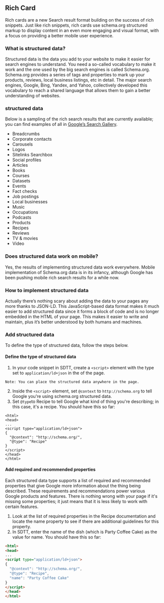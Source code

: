 ## Rich Card
Rich cards are a new Search result format building on the success of rich snippets. Just like rich snippets, rich cards use schema.org structured markup to display content in an even more engaging and visual format, with a focus on providing a better mobile user experience.

### What is structured data?
Structured data is the data you add to your website to make it easier for search engines to understand. You need a so-called vocabulary to make it work and the one used by the big search engines is called Schema.org. Schema.org provides a series of tags and properties to mark up your products, reviews, local business listings, etc in detail. The major search engines, Google, Bing, Yandex, and Yahoo, collectively developed this vocabulary to reach a shared language that allows them to gain a better understanding of websites.

### structured data
Below is a sampling of the rich search results that are currently available; you can find examples of all in [Google’s Search Gallery](https://developers.google.com/search/docs/guides/search-gallery).

- Breadcrumbs
- Corporate contacts
- Carousels
- Logos
- Sitelinks Searchbox
- Social profiles
- Articles
- Books
- Courses
- Datasets
- Events
- Fact checks
- Job postings
- Local businesses
- Music
- Occupations
- Podcasts
- Products
- Recipes
- Reviews
- TV & movies
- Video

### Does structured data work on mobile?
Yes, the results of implementing structured data work everywhere. Mobile implementation of Schema.org data is in its infancy, although Google has been pushing mobile rich search results for a while now.

### How to implement structured data
Actually there’s nothing scary about adding the data to your pages any more thanks to JSON-LD. This JavaScript-based data format makes it much easier to add structured data since it forms a block of code and is no longer embedded in the HTML of your page. This makes it easier to write and maintain, plus it’s better understood by both humans and machines.


### Add structured data
To define the type of structured data, follow the steps below.

#### Define the type of structured data
1. In your code snippet in SDTT, create a `<script>` element with the type set to `application/ld+json` in the <head> of the page.
```
Note: You can place the structured data anywhere in the page.
```
2. Inside the `<script>` element, set `@context` to `http://schema.org` to tell Google you're using schema.org structured data.
3. Set `@type`to Recipe to tell Google what kind of thing you're describing; in this case, it's a recipe. You should have this so far:
```
<html>
<head>
...
<script type="application/ld+json">
{
  "@context": "http://schema.org/",
  "@type": "Recipe"
}
</script>
</head>
</html>
```

#### Add required and recommended properties
Each structured data type supports a list of required and recommended properties that give Google more information about the thing being described. These requirements and recommendations power various Google products and features. There is nothing wrong with your page if it's missing some properties; it just means that it is less likely to work with certain features.

1. Look at the list of required properties in the Recipe documentation and locate the name property to see if there are additional guidelines for this property.
2. In SDTT, enter the name of the dish (which is Party Coffee Cake) as the value for name.
You should have this so far:
```html
<html>
<head>
...
<script type="application/ld+json">
{
  "@context": "http://schema.org/",
  "@type": "Recipe",
  "name": "Party Coffee Cake"
}
</script>
</head>
</html>
```
